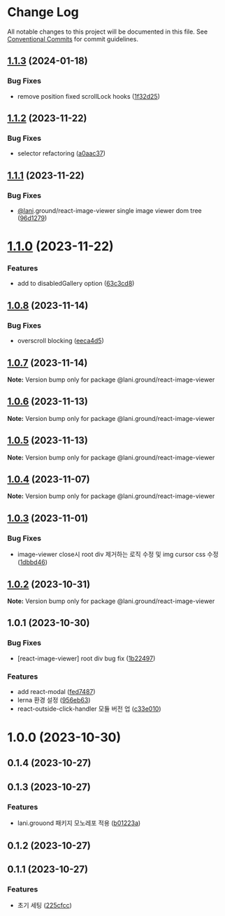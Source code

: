 # Change Log

All notable changes to this project will be documented in this file.
See [Conventional Commits](https://conventionalcommits.org) for commit guidelines.

## [1.1.3](https://github.com/go-lani/lani.ground/compare/@lani.ground/react-image-viewer@1.1.2...@lani.ground/react-image-viewer@1.1.3) (2024-01-18)


### Bug Fixes

* remove position fixed scrollLock hooks ([1f32d25](https://github.com/go-lani/lani.ground/commit/1f32d2561c57b7069f2fd22fedce6bd11e2e4a32))





## [1.1.2](https://github.com/go-lani/lani.ground/compare/@lani.ground/react-image-viewer@1.1.1...@lani.ground/react-image-viewer@1.1.2) (2023-11-22)


### Bug Fixes

* selector refactoring ([a0aac37](https://github.com/go-lani/lani.ground/commit/a0aac377b446071f67d21e93d3748668004e35bd))





## [1.1.1](https://github.com/go-lani/lani.ground/compare/@lani.ground/react-image-viewer@1.1.0...@lani.ground/react-image-viewer@1.1.1) (2023-11-22)


### Bug Fixes

* [@lani](https://github.com/lani).ground/react-image-viewer single image viewer dom tree ([96d1279](https://github.com/go-lani/lani.ground/commit/96d12797b91535dd82d7e427be4972e4f96aa7e7))





# [1.1.0](https://github.com/go-lani/lani.ground/compare/@lani.ground/react-image-viewer@1.0.8...@lani.ground/react-image-viewer@1.1.0) (2023-11-22)


### Features

* add to disabledGallery option ([63c3cd8](https://github.com/go-lani/lani.ground/commit/63c3cd82c1961e313fddef62f4f507f18bfe5149))





## [1.0.8](https://github.com/go-lani/lani.ground/compare/@lani.ground/react-image-viewer@1.0.7...@lani.ground/react-image-viewer@1.0.8) (2023-11-14)


### Bug Fixes

* overscroll blocking ([eeca4d5](https://github.com/go-lani/lani.ground/commit/eeca4d502b23897b7a5e282f94434d2b27f778a3))





## [1.0.7](https://github.com/go-lani/lani.ground/compare/@lani.ground/react-image-viewer@1.0.6...@lani.ground/react-image-viewer@1.0.7) (2023-11-14)

**Note:** Version bump only for package @lani.ground/react-image-viewer





## [1.0.6](https://github.com/go-lani/lani.ground/compare/@lani.ground/react-image-viewer@1.0.5...@lani.ground/react-image-viewer@1.0.6) (2023-11-13)

**Note:** Version bump only for package @lani.ground/react-image-viewer





## [1.0.5](https://github.com/go-lani/lani.ground/compare/@lani.ground/react-image-viewer@1.0.4...@lani.ground/react-image-viewer@1.0.5) (2023-11-13)

**Note:** Version bump only for package @lani.ground/react-image-viewer





## [1.0.4](https://github.com/go-lani/lani.ground/compare/@lani.ground/react-image-viewer@1.0.3...@lani.ground/react-image-viewer@1.0.4) (2023-11-07)

**Note:** Version bump only for package @lani.ground/react-image-viewer





## [1.0.3](https://github.com/go-lani/lani.ground/compare/@lani.ground/react-image-viewer@1.0.2...@lani.ground/react-image-viewer@1.0.3) (2023-11-01)


### Bug Fixes

* image-viewer close시 root div 제거하는 로직 수정 및 img cursor css 수정 ([1dbbd46](https://github.com/go-lani/lani.ground/commit/1dbbd460f0f94a95261d7c89c20bf51866a81cf6))





## [1.0.2](https://github.com/go-lani/lani.ground/compare/@lani.ground/react-image-viewer@1.0.1...@lani.ground/react-image-viewer@1.0.2) (2023-10-31)

**Note:** Version bump only for package @lani.ground/react-image-viewer





## 1.0.1 (2023-10-30)


### Bug Fixes

* [react-image-viewer] root div bug fix ([1b22497](https://github.com/go-lani/lani.ground/commit/1b2249757fbc3f24204f1f1cb21b12b9b96fc545))


### Features

* add react-modal ([fed7487](https://github.com/go-lani/lani.ground/commit/fed748793e24d2cc2d5982b55442afce7802eee8))
* lerna 환경 설정 ([956eb63](https://github.com/go-lani/lani.ground/commit/956eb63b7948da7842f75c616e499f50073d3fae))
* react-outside-click-handler 모듈 버전 업 ([c33e010](https://github.com/go-lani/lani.ground/commit/c33e0101f9349d7a113969aca58c7374f9c43371))



# 1.0.0 (2023-10-30)



## 0.1.4 (2023-10-27)



## 0.1.3 (2023-10-27)


### Features

* lani.grouond 패키지 모노레포 적용 ([b01223a](https://github.com/go-lani/lani.ground/commit/b01223a1b4cfd35290483f3c974e409e98506769))



## 0.1.2 (2023-10-27)



## 0.1.1 (2023-10-27)


### Features

* 초기 세팅 ([225cfcc](https://github.com/go-lani/lani.ground/commit/225cfcca9edcb0c70de98956463a250a52cbbefe))
